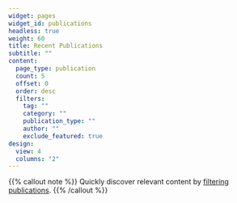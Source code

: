 ```yaml
---
widget: pages
widget_id: publications
headless: true
weight: 60
title: Recent Publications
subtitle: ""
content:
  page_type: publication
  count: 5
  offset: 0
  order: desc
  filters:
    tag: ""
    category: ""
    publication_type: ""
    author: ""
    exclude_featured: true
design:
  view: 4
  columns: "2"
---
```


{{% callout note %}}
Quickly discover relevant content by [filtering publications](./publication/).
{{% /callout %}}
